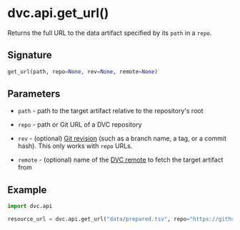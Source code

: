 # dvc.api.get_url()

Returns the full URL to the <abbr>data artifact</abbr> specified by its `path`
in a `repo`.

## Signature

```py
get_url(path, repo=None, rev=None, remote=None)
```

## Parameters

- `path` - path to the target artifact relative to the repository's root

- `repo` - path or Git URL of a DVC repository

- `rev` - (optional)
  [Git revision](https://git-scm.com/book/en/v2/Git-Internals-Git-References)
  (such as a branch name, a tag, or a commit hash). This only works with `repo`
  URLs.

- `remote` - (optional) name of the [DVC remote](/doc/command-reference/remote)
  to fetch the target artifact from

## Example

```py
import dvc.api

resource_url = dvc.api.get_url("data/prepared.tsv", repo="https://github.com/my-org/my-repo.git", remote="my-s3")
```
